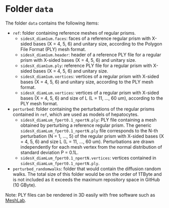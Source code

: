 # Folder `data`
The folder `data` contains the following items:

* `ref`: folder containing reference meshes of regular prisms.
  * `sidesX_diam1um.faces`: faces of a reference regular prism with X-sided bases (X = 4, 5, 6) and unitary size, according to the Polygon File Format (PLY) mesh format.
  * `sidesX_diam1um.header`: header of a reference PLY file for a regular prism with X-sided bases (X = 4, 5, 6) and unitary size.
  * `sidesX_diam1um.ply`: reference PLY file for a regular prism with X-sided bases (X = 4, 5, 6) and unitary size.
  * `sidesX_diam1um.vertices`: vertices of a regular prism with X-sided bases (X = 4, 5, 6) and unitary size, according to the PLY mesh format.
  * `sidesX_diamLum.vertices`: vertices of a regular prism with X-sided bases (X = 4, 5, 6) and size of L (L = 11, ..., 60 um), according to the PLY mesh format.
* `perturbed`: folder containing the perturbations of the regular prisms contained in `ref`, which are used as models of hepatocytes.
  * `sidesX_diamLum_fpert0.1_npertN.ply`: PLY file containing a mesh obtained by perturbing a reference regular prism. The generic `sidesX_diamLum_fpert0.1_npertN.ply` file corresponds to the N-th perturbation (N = 1, ..., 5) of the regular prism with X-sided bases (X = 4, 5, 6) and size L (L = 11, ..., 60 um). Perturbations are drawn independently for each mesh vertex from the normal distribution of standard deviation P = 0.1L.
  * `sidesX_diamLum_fpert0.1_npertN.vertices`: vertices contained in `sidesX_diamLum_fpert0.1_npertN.ply`.
* `perturbed_randomwalks`: folder that would contain the diffusion random walks. The total size of this folder would be on the order of 1TByte and is not included as it exceeds the maximum repository space in GitHub (10 GByte).

Note: PLY files can be rendered in 3D easily with free software such as [MeshLab](https://www.meshlab.net).


